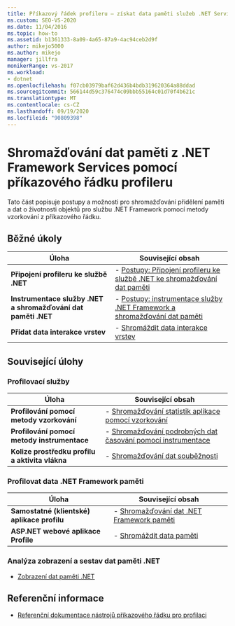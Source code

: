 ```yaml
---
title: Příkazový řádek profileru – získat data paměti služeb .NET Services
ms.custom: SEO-VS-2020
ms.date: 11/04/2016
ms.topic: how-to
ms.assetid: b1361333-8a09-4a65-87a9-4ac94ceb2d9f
author: mikejo5000
ms.author: mikejo
manager: jillfra
monikerRange: vs-2017
ms.workload:
- dotnet
ms.openlocfilehash: f07cb03979baf62d436b4bdb319620364a88ddad
ms.sourcegitcommit: 566144d59c376474c09bbb55164c01d70f4b621c
ms.translationtype: MT
ms.contentlocale: cs-CZ
ms.lasthandoff: 09/19/2020
ms.locfileid: "90809398"
---
```

# <a name="collect-memory-data-from-net-framework-services-by-using-the-profiler-command-line"></a>Shromažďování dat paměti z .NET Framework Services pomocí příkazového řádku profileru
Tato část popisuje postupy a možnosti pro shromažďování přidělení paměti a dat o životnosti objektů pro službu .NET Framework pomocí metody vzorkování z příkazového řádku.

## <a name="common-tasks"></a>Běžné úkoly

|Úloha|Související obsah|
|----------|---------------------|
|**Připojení profileru ke službě .NET**|-   [Postupy: Připojení profileru ke službě .NET ke shromažďování dat paměti](../profiling/how-to-attach-the-profiler-to-a-dotnet-service-to-collect-memory-data-by-using-the-command-line.md)|
|**Instrumentace služby .NET a shromažďování dat paměti .NET**|-   [Postupy: instrumentace služby .NET Framework a shromažďování dat paměti](../profiling/how-to-instrument-a-dotnet-framework-service-and-collect-memory-data-by-using-the-profiler-command-line.md)|
|**Přidat data interakce vrstev**|-   [Shromáždit data interakce vrstev](../profiling/adding-tier-interaction-data-from-the-command-line.md)|

## <a name="related-tasks"></a>Související úlohy

### <a name="profile-services"></a>Profilovací služby

|Úloha|Související obsah|
|----------|---------------------|
|**Profilování pomocí metody vzorkování**|-   [Shromažďování statistik aplikace pomocí vzorkování](../profiling/collecting-application-statistics-for-services-by-using-the-profiler-sampling-method.md)|
|**Profilování pomocí metody instrumentace**|-   [Shromažďování podrobných dat časování pomocí instrumentace](../profiling/collecting-detailed-timing-data-for-services-by-using-the-instrumentation-method.md)|
|**Kolize prostředku profilu a aktivita vlákna**|-   [Shromažďování dat souběžnosti](../profiling/collecting-concurrency-data-for-a-service-by-using-the-profiler-command-line.md)|

### <a name="profile-net-framework-memory-data"></a>Profilovat data .NET Framework paměti

|Úloha|Související obsah|
|----------|---------------------|
|**Samostatné (klientské) aplikace profilu**|-   [Shromažďování dat .NET Framework paměti](../profiling/collecting-dotnet-framework-memory-data-for-stand-alone-applications.md)|
|**ASP.NET webové aplikace Profile**|-   [Shromáždit data paměti](../profiling/collecting-memory-data-from-an-aspnet-web-application.md)|

### <a name="analyze-net-memory-data-views-and-reports"></a>Analýza zobrazení a sestav dat paměti .NET
- [Zobrazení dat paměti .NET](../profiling/dotnet-memory-data-views.md)

## <a name="reference"></a>Referenční informace
- [Referenční dokumentace nástrojů příkazového řádku pro profilaci](../profiling/command-line-profiling-tools-reference.md)
